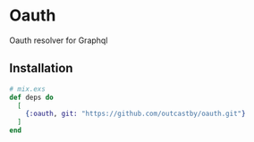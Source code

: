 # Oauth
Oauth resolver for Graphql

## Installation

```elixir
# mix.exs
def deps do
  [
    {:oauth, git: "https://github.com/outcastby/oauth.git"}
  ]
end
```
